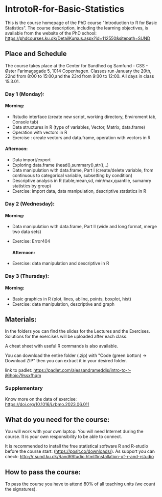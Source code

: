 # IntrotoR-for-Basic-Statistics
This is the course homepage of the PhD course "Introduction to R for Basic Statistics".
The course description, including the learning objectives, is available from the website of the PhD school:
https://phdcourses.ku.dk/DetailKursus.aspx?id=112550&sitepath=SUND

## Place and Schedule
The course takes place at the Center for Sundhed og Samfund - CSS - Øster Farimagsgade 5, 1014 Copenhagen.
Classes run January the 20th, 22nd from 8:00 to 15:00,and the 23rd from 9:00 to 12:00. All days in class 15.3.01.

### Day 1 (Monday): 

  #### Morning: 
  - Rstudio interface (create new script, working directory, Enviroment tab, Console tab)
  - Data structures in R (type of variables, Vector, Matrix, data.frame)
  - Operation with vectors in R
  - Exercise : create vectors and data.frame, operation with vectors in R

  #### Afternoon:
  - Data import/export
  - Exploring data.frame (head(),summary(),str(),..)
  - Data manipulation with data.frame, Part I (create/delete variable, from continuous to categorical variable, subsetting by condition)
  - Descriptive analysis in R (table,mean,sd, min/max,quantile, sumamry statistics by group)
  - Exercise: import data, data manipulation, descriptive statistics in R

 ### Day 2 (Wednesday):

  #### Morning: 
 - Data manipulation with data.frame, Part II (wide and long format, merge two data sets)
 - Exercise: Error404

   #### Afternoon:
 - Exercise: data manipulation and descriptive in R
 
 ### Day 3 (Thursday):

   #### Morning:
   - Basic graphics in R (plot, lines, abline, points, boxplot, hist)
   - Exercise: data manipulation, descriptive and graph 
     
## Materials:
In the folders you can find the slides for the Lectures and the Exercises.
Solutions for the exercises will be uploaded after each class.

A cheat sheet with useful R commands is also available.

You can download the entire folder (.zip) with "Code (green botton) -> Download ZIP" 
then you can extract it in your desired folder. 

link to padlet: https://padlet.com/alessandrameddis/intro-to-r-jl6hoio79ssxfhqm

### Supplementary
Know more on the data of exercise: https://doi.org/10.1016/j.rbmo.2023.06.011

## What do you need for the course:
You will work with your own laptop. You will need Internet during the course. 
It is your own responsibility to be able to connect. 

It is recommended to install the free statistical software R and R-studio before the course start:
(https://posit.co/downloads/).
As support you can check: http://r.sund.ku.dk/RandRStudio.html#installation-of-r-and-rstudio

## How to pass the course:
To pass the course you have to attend 80% of all teaching units (we count the signatures).




